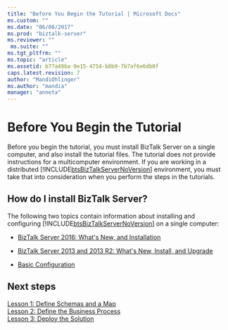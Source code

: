 ```yaml
---
title: "Before You Begin the Tutorial | Microsoft Docs"
ms.custom: ""
ms.date: "06/08/2017"
ms.prod: "biztalk-server"
ms.reviewer: ""
 ms.suite: ""
ms.tgt_pltfrm: ""
ms.topic: "article"
ms.assetid: b77a49ba-9e15-4754-b8b9-7b7af6e6db0f
caps.latest.revision: 7
author: "MandiOhlinger"
ms.author: "mandia"
manager: "anneta"
---
```

# Before You Begin the Tutorial
Before you begin the tutorial, you must install BizTalk Server on a single computer, and also install the tutorial files. The tutorial does not provide instructions for a multicomputer environment. If you are working in a distributed [!INCLUDE[btsBizTalkServerNoVersion](../includes/btsbiztalkservernoversion-md.md)] environment, you must take that into consideration when you perform the steps in the tutorials.  
  
## How do I install BizTalk Server?  
 The following two topics contain information about installing and configuring [!INCLUDE[btsBizTalkServerNoVersion](../includes/btsbiztalkservernoversion-md.md)] on a single computer:  
  
-   [BizTalk Server 2016: What's New, and Installation](../install-and-config-guides/biztalk-server-2016-what-s-new-and-installation.md)

- [BizTalk Server 2013 and 2013 R2: What's New, Install, and Upgrade](../install-and-config-guides/biztalk-server-2013-and-2013-r2-what-s-new-install-and-upgrade.md)
  
-   [Basic Configuration](http://msdn.microsoft.com/library/abdf3eb5-9779-47ff-bc97-2209eb4b12f5)  
  

## Next steps 
 [Lesson 1: Define Schemas and a Map](../core/lesson-1-define-schemas-and-a-map.md)   
 [Lesson 2: Define the Business Process](../core/lesson-2-define-the-business-process.md)   
 [Lesson 3: Deploy the Solution](../core/lesson-3-deploy-the-solution.md)